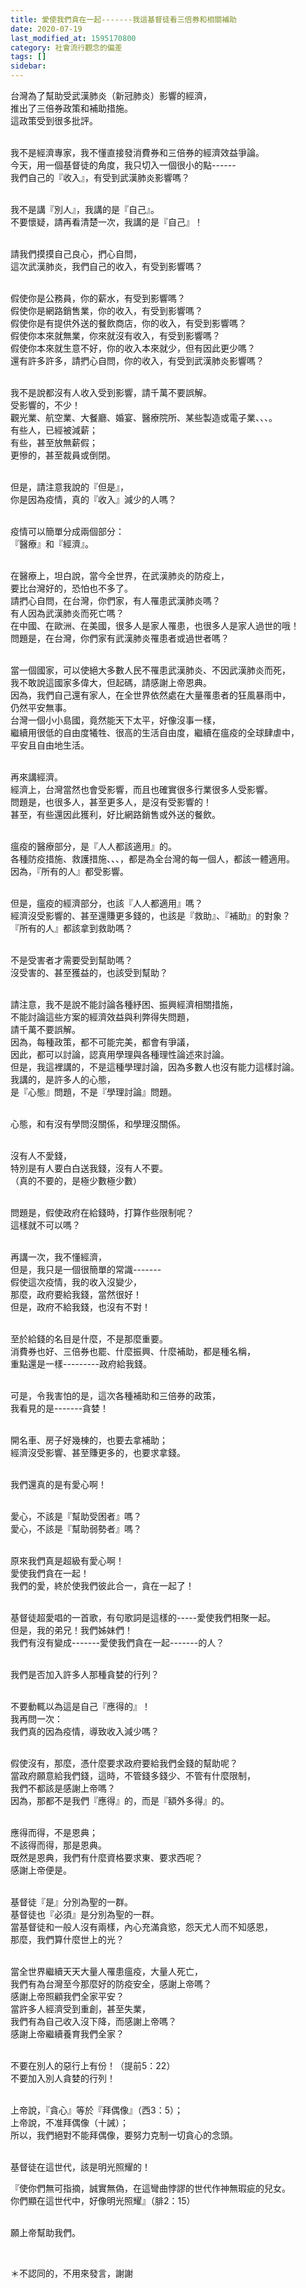 ```yaml
---
title: 愛使我們貪在一起-------我這基督徒看三倍券和相關補助
date: 2020-07-19
last_modified_at: 1595170800
category: 社會流行觀念的偏差
tags: []
sidebar: 
---
```


<p>台灣為了幫助受武漢肺炎（新冠肺炎）影響的經濟，<br/>
推出了三倍券政策和補助措施。<br/>
這政策受到很多批評。</p>
<p><br/>
我不是經濟專家，我不懂直接發消費券和三倍券的經濟效益爭論。<br/>
今天，用一個基督徒的角度，我只切入一個很小的點------<br/>
我們自己的『收入』，有受到武漢肺炎影響嗎？</p>
<p><br/>
我不是講『別人』，我講的是『自己』。<br/>
不要懷疑，請再看清楚一次，我講的是『自己』！</p>
<p><br/>
請我們摸摸自己良心，捫心自問，<br/>
這次武漢肺炎，我們自己的收入，有受到影響嗎？</p>
<p><br/>
假使你是公務員，你的薪水，有受到影響嗎？<br/>
假使你是網路銷售業，你的收入，有受到影響嗎？<br/>
假使你是有提供外送的餐飲商店，你的收入，有受到影響嗎？<br/>
假使你本來就無業，你來就沒有收入，有受到影響嗎？<br/>
假使你本來就生意不好，你的收入本來就少，但有因此更少嗎？<br/>
還有許多許多，請捫心自問，你的收入，有受到武漢肺炎影響嗎？</p>
<p><br/>
我不是說都沒有人收入受到影響，請千萬不要誤解。<br/>
受影響的，不少！<br/>
觀光業、航空業、大餐廳、婚宴、醫療院所、某些製造或電子業、、、。<br/>
有些人，已經被減薪；<br/>
有些，甚至放無薪假；<br/>
更慘的，甚至裁員或倒閉。</p>
<p><br/>
但是，請注意我說的『但是』，<br/>
你是因為疫情，真的『收入』減少的人嗎？</p>
<p><br/>
疫情可以簡單分成兩個部分：<br/>
『醫療』和『經濟』。</p>
<p><br/>
在醫療上，坦白說，當今全世界，在武漢肺炎的防疫上，<br/>
要比台灣好的，恐怕也不多了。<br/>
請捫心自問，在台灣，你們家，有人罹患武漢肺炎嗎？<br/>
有人因為武漢肺炎而死亡嗎？<br/>
在中國、在歐洲、在美國，很多人是家人罹患，也很多人是家人過世的哦！<br/>
問題是，在台灣，你們家有武漢肺炎罹患者或過世者嗎？</p>
<p><br/>
當一個國家，可以使絕大多數人民不罹患武漢肺炎、不因武漢肺炎而死，<br/>
我不敢說這國家多偉大，但起碼，請感謝上帝恩典。<br/>
因為，我們自己還有家人，在全世界依然處在大量罹患者的狂風暴雨中，<br/>
仍然平安無事。<br/>
台灣一個小小島國，竟然能天下太平，好像沒事一樣，<br/>
繼續用很低的自由度犧牲、很高的生活自由度，繼續在瘟疫的全球肆虐中，<br/>
平安且自由地生活。</p>
<p><br/>
再來講經濟。<br/>
經濟上，台灣當然也會受影響，而且也確實很多行業很多人受影響。<br/>
問題是，也很多人，甚至更多人，是沒有受影響的！<br/>
甚至，有些還因此獲利，好比網路銷售或外送的餐飲。</p>
<p><br/>
瘟疫的醫療部分，是『人人都該適用』的。<br/>
各種防疫措施、救護措施、、、，都是為全台灣的每一個人，都該一體適用。<br/>
因為，『所有的人』都受影響。</p>
<p><br/>
但是，瘟疫的經濟部分，也該『人人都適用』嗎？<br/>
經濟沒受影響的、甚至還賺更多錢的，也該是『救助』、『補助』的對象？<br/>
『所有的人』都該拿到救助嗎？</p>
<p><br/>
不是受害者才需要受到幫助嗎？<br/>
沒受害的、甚至獲益的，也該受到幫助？</p>
<p><br/>
請注意，我不是說不能討論各種紓困、振興經濟相關措施，<br/>
不能討論這些方案的經濟效益與利弊得失問題，<br/>
請千萬不要誤解。<br/>
因為，每種政策，都不可能完美，都會有爭議，<br/>
因此，都可以討論，認真用學理與各種理性論述來討論。<br/>
但是，我這裡講的，不是這種學理討論，因為多數人也沒有能力這樣討論。<br/>
我講的，是許多人的心態，<br/>
是『心態』問題，不是『學理討論』問題。</p>
<p><br/>
心態，和有沒有學問沒關係，和學理沒關係。</p>
<p><br/>
沒有人不愛錢，<br/>
特別是有人要白白送我錢，沒有人不要。<br/>
（真的不要的，是極少數極少數）</p>
<p><br/>
問題是，假使政府在給錢時，打算作些限制呢？<br/>
這樣就不可以嗎？</p>
<p><br/>
再講一次，我不懂經濟，<br/>
但是，我只是一個很簡單的常識-------<br/>
假使這次疫情，我的收入沒變少，<br/>
那麼，政府要給我錢，當然很好！<br/>
但是，政府不給我錢，也沒有不對！</p>
<p><br/>
至於給錢的名目是什麼，不是那麼重要。<br/>
消費券也好、三倍券也罷、什麼振興、什麼補助，都是種名稱，<br/>
重點還是一樣---------政府給我錢。</p>
<p><br/>
可是，令我害怕的是，這次各種補助和三倍券的政策，<br/>
我看見的是-------貪婪！</p>
<p><br/>
開名車、房子好幾棟的，也要去拿補助；<br/>
經濟沒受影響、甚至賺更多的，也要求拿錢。</p>
<p><br/>
我們還真的是有愛心啊！</p>
<p><br/>
愛心，不該是『幫助受困者』嗎？<br/>
愛心，不該是『幫助弱勢者』嗎？</p>
<p><br/>
原來我們真是超級有愛心啊！<br/>
愛使我們貪在一起！<br/>
我們的愛，終於使我們彼此合一，貪在一起了！</p>
<p><br/>
基督徒超愛唱的一首歌，有句歌詞是這樣的-----愛使我們相聚一起。<br/>
但是，我的弟兄！我們姊妹們！<br/>
我們有沒有變成-------愛使我們貪在一起-------的人？</p>
<p><br/>
我們是否加入許多人那種貪婪的行列？</p>
<p><br/>
不要動輒以為這是自己『應得的』！<br/>
我再問一次：<br/>
我們真的因為疫情，導致收入減少嗎？</p>
<p><br/>
假使沒有，那麼，憑什麼要求政府要給我們金錢的幫助呢？<br/>
當政府願意給我們錢，這時，不管錢多錢少、不管有什麼限制，<br/>
我們不都該是感謝上帝嗎？<br/>
因為，那都不是我們『應得』的，而是『額外多得』的。</p>
<p><br/>
應得而得，不是恩典；<br/>
不該得而得，那是恩典。<br/>
既然是恩典，我們有什麼資格要求東、要求西呢？<br/>
感謝上帝便是。</p>
<p><br/>
基督徒『是』分別為聖的一群。<br/>
基督徒也『必須』是分別為聖的一群。<br/>
當基督徒和一般人沒有兩樣，內心充滿貪慾，怨天尤人而不知感恩，<br/>
那麼，我們算什麼世上的光？</p>
<p><br/>
當全世界繼續天天大量人罹患瘟疫，大量人死亡，<br/>
我們有為台灣至今那麼好的防疫安全，感謝上帝嗎？<br/>
感謝上帝照顧我們全家平安？<br/>
當許多人經濟受到重創，甚至失業，<br/>
我們有為自己收入沒下降，而感謝上帝嗎？<br/>
感謝上帝繼續養育我們全家？</p>
<p><br/>
不要在別人的惡行上有份！（提前5：22）<br/>
不要加入別人貪婪的行列！</p>
<p><br/>
上帝說，『貪心』等於『拜偶像』（西3：5）；<br/>
上帝說，不准拜偶像（十誡）；<br/>
所以，我們絕對不能拜偶像，要努力克制一切貪心的念頭。</p>
<p><br/>
基督徒在這世代，該是明光照耀的！</p>
<p>『使你們無可指摘，誠實無偽，在這彎曲悖謬的世代作神無瑕疵的兒女。<br/>
你們顯在這世代中，好像明光照耀』（腓2：15）</p>
<p><br/>
願上帝幫助我們。</p>
<p> </p>
<p>＊不認同的，不用來發言，謝謝</p>
<p> </p>
